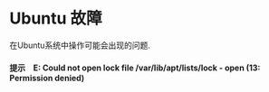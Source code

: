 # Ubuntu 故障
在Ubuntu系统中操作可能会出现的问题.

#### 提示　E: Could not open lock file /var/lib/apt/lists/lock - open (13: Permission denied)
